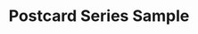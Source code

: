---
layout: album
title: Postcard Series Sample
hidden: true
description: ['text1','text2']
photos:
 - url: /img/albums/postcard/poster (1).jpg
   description: photo description
 - url: /img/albums/postcard/poster (2).jpg
   description: photo description
---